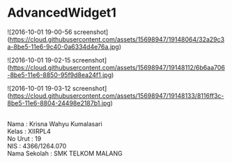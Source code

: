 # AdvancedWidget1

![2016-10-01 19-00-56 screenshot]
(https://cloud.githubusercontent.com/assets/15698947/19148064/32a29c3a-8be5-11e6-9c40-0a6334d4e76a.jpg)

![2016-10-01 19-02-15 screenshot]
(https://cloud.githubusercontent.com/assets/15698947/19148112/6b6aa706-8be5-11e6-8850-95f9d8ea24f1.jpg)

![2016-10-01 19-03-12 screenshot]
(https://cloud.githubusercontent.com/assets/15698947/19148133/8116ff3c-8be5-11e6-8804-24498e2187b1.jpg)

<br>Nama          : Krisna Wahyu Kumalasari
<br>Kelas         : XIIRPL4
<br>No Urut       : 19
<br>NIS           : 4366/1264.070
<br>Nama Sekolah  : SMK TELKOM MALANG
